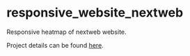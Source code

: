 # responsive_website_nextweb

Responsive heatmap of nextweb website.

Project details can be found <a href = "https://www.theodinproject.com/courses/html-and-css/lessons/building-with-responsive-design">here</a>.
